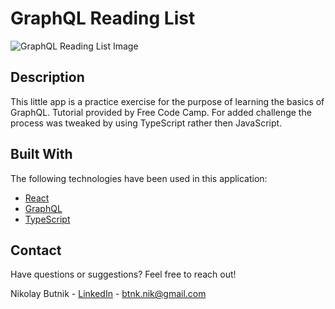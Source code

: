 # GraphQL Reading List

![GraphQL Reading List Image](https://github.com/nikolaybutnik/graphql-readinglist/blob/master/client/public/images/graphql-readinglist-screenshot.png?raw=true)

## Description

This little app is a practice exercise for the purpose of learning the basics of GraphQL. Tutorial provided by Free Code Camp. For added challenge the process was tweaked by using TypeScript rather then JavaScript.

## Built With

The following technologies have been used in this application:

- [React](https://reactjs.org/)
- [GraphQL](https://graphql.org/)
- [TypeScript](https://www.typescriptlang.org/)

## Contact

Have questions or suggestions? Feel free to reach out!

Nikolay Butnik - [LinkedIn](https://www.linkedin.com/in/nikolay-butnik/) - btnk.nik@gmail.com
